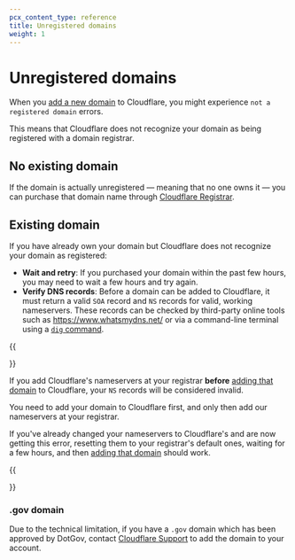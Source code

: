 ```yaml
---
pcx_content_type: reference
title: Unregistered domains
weight: 1
---
```


# Unregistered domains

When you [add a new domain](/fundamentals/get-started/setup/add-site/) to Cloudflare, you might experience `not a registered domain` errors.

This means that Cloudflare does not recognize your domain as being registered with a domain registrar.

## No existing domain

If the domain is actually unregistered — meaning that no one owns it — you can purchase that domain name through [Cloudflare Registrar](/registrar/get-started/register-domain/).

## Existing domain

If you have already own your domain but Cloudflare does not recognize your domain as registered:

- **Wait and retry**: If you purchased your domain within the past few hours, you may need to wait a few hours and try again.
- **Verify DNS records**: Before a domain can be added to Cloudflare, it must return a valid `SOA` record and `NS` records for valid, working nameservers. These records can be checked by third-party online tools such as https://www.whatsmydns.net/ or via a command-line terminal using a [`dig` command](https://en.wikipedia.org/wiki/Dig_(command)).

{{<Aside type="note">}}

If you add Cloudflare's nameservers at your registrar **before** [adding that domain](/fundamentals/get-started/setup/add-site/) to Cloudflare, your `NS` records will be considered invalid.

You need to add your domain to Cloudflare first, and only then add our nameservers at your registrar.
  
If you've already changed your nameservers to Cloudflare's and are now getting this error, resetting them to your registrar's default ones, waiting for a few hours, and then [adding that domain](/fundamentals/get-started/setup/add-site/) should work.

{{</Aside>}}

### .gov domain

Due to the technical limitation, if you have a `.gov` domain which has been approved by DotGov, contact [Cloudflare Support](https://support.cloudflare.com/hc/articles/200172476) to add the domain to your account.
